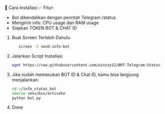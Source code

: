 🚀 Cara Installasi
✅ Fitur:
* Bot dikendalikan dengan perintah Telegram /status
* Mengirim info: CPU usage dan RAM usage
* Siapkan TOKEN BOT & CHAT ID

1. Buat Screen Terlebih Dahulu
   ```bash
      screen -S send-info-bot
   ```
2. Jalankan Script Installasi
   ```bash
   wget https://raw.githubusercontent.com/winzzy12/BOT-Telegram-Status/main/install_bot.sh && chmod +x install_bot.sh && ./install_bot.sh
   ```
3. Jika sudah memasukan BOT ID & Chat ID, kamu bisa langsung menjalankan:
   ```bash
   cd ~/info_status_bot
   source venv/bin/activate
   python bot.py
   ```
4. Done
